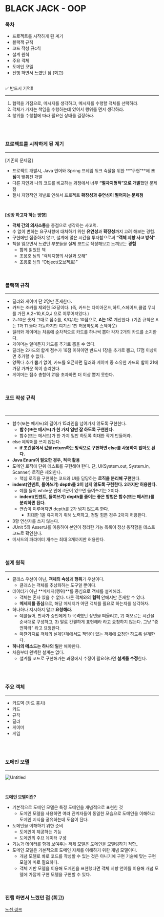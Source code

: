 # BLACK JACK - OOP


### 목차

- 프로젝트를 시작하게 된 계기
- 블랙잭 규칙
- 코드 작성 규c칙
- 설계 원칙
- 주요 객체
- 도메인 모델
- 진행 하면서 느꼈던 점 (회고)
 
 
<br>
 
<aside>
✅ 반드시 기억!!

---

1. 협력을 기점으로, 메시지를 생각하고, 메시지를 수행할 객체를 선택하라.
2. 객체가 가지는 책임을 수행하는데 있어서 행위를 먼저 생각하라.
3. 행위를 수행함에 따라 필요한 상태를 결정하라.
</aside>
 
<br>
 
 
<br>
 

### 프로젝트를 시작하게 된 계기

---

[기존의 문제점]

- 프로젝트 개발시, Java 언어와 Spring 프레임 워크 숙달을 위한 **“구현”**에 **초점**이 맞춰진 개발
- 다른 지인과 나의 코드를 비교하는 과정에서 너무 **“절차지형적”으로 개발**했던 문제점
- 절차 지향적인 개발로 인해서 프로젝트 **확장성과 유연성이 떨어지는 문제점**
 
<br>
 

**[성장 하고자 하는 방향]**

- **객체 간의 의사소통**을 중점으로 생각하는 사고력.
- 수 없이 변하는 요구사항에 대처하기 위한 **유연성**과 **확장성**까지 고려 해보는 경험.
- 구현에만 집중하지 않고, 설계에 많은 시간을 투자함으로써 **“객체 지향 사고 방식”**.
- 책을 읽으면서 느겼던 부분들을 실제 코드로 작성해보고 느껴보는 **경험**
    - 함께 읽었던 책
    - 조용호 님의 “객체지향의 사실과 오해”
    - 조용호 님의 “Object(오브젝트)”
 
<br>
 

### 블랙잭 규칙

---

- 딜러와 게이머 단 2명만 존재한다.
- 카드는 조커를 제외한 52장이다. (즉, 카드는 다이아몬드,하트,스페이드,클럽 무늬를 가진 A,2~10,K,Q,J 으로 이루어져있다.)
- 2~10은 숫자 그대로 점수를, K/Q/J는 10점으로, **A는 1로** 계산한다. (기존 규칙은 A는 1과 11 둘다 가능하지만 여기선 1만 허용하도록 스펙아웃)
- 딜러와 게이머는 처음에 순차적으로 카드를 하나씩 뽑아 각자 2개의 카드를 소지한다.
- 게이머는 얼마든지 카드를 추가로 뽑을 수 있다.
- 딜러는 2카드의 합계 점수가 16점 이하이면 반드시 1장을 추가로 뽑고, 17점 이상이면 추가할 수 없다.
- 양쪽다 추가 뽑기 없이, 카드를 오픈하면 딜러와 게이머 중 소유한 카드의 합이 21에 가장 가까운 쪽이 승리한다.
- 게이머는 점수 총합이  21을 초과하면 더 이상 뽑지 못한다.
 
<br>
 

### 코드 작성 규칙
 
<br>
 

---

- 함수(또는 메서드)의 길이가 15라인을 넘어가지 않도록 구현한다.
    - **함수(또는 메서드)가 한 가지 일만 잘 하도록 구현한다.**
    - 함수(또는 메서드)가 한 가지 일만 하도록 최대한 작게 만들어라.
- else 예약어를 쓰지 않는다.
    - **if 조건절에서 값을 return하는 방식으로 구현하면 else를 사용하지 않아도 된다.**
- **Java Enum이 필요한 경우, 적극 활용**
- 도메인 로직에 단위 테스트를 구현해야 한다. 단, UI(System.out, System.in, Scanner) 로직은 제외한다.
    - 핵심 로직을 구현하는 코드와 UI를 담당하는 **로직을 분리해 구현**한다.
- **indent(인덴트, 들여쓰기) depth를 3이 넘지 않도록 구현한다. 2까지만 허용한다.**
    - 예를 들어 while문 안에 if문이 있으면 들여쓰기는 2이다.
    - **indent(인덴트, 들여쓰기) depth를 줄이는 좋은 방법은 함수(또는 메서드)를 분리하면 된다.**
    - 연습이 이루어지면 depth를 2가 넘지 않도록 한다.
        - 최대한 1을 유지하기 위해 노력하고, 정말 힘든 경우 2까지 허용한다.
- 3항 연산자를 쓰지 않는다.
- JUnit 5와 AssertJ를 이용하여 본인이 정리한 기능 목록이 정상 동작함을 테스트 코드로 확인한다.
- 메서드의 파라미터 개수는 최대 3개까지만 허용한다.
 
<br>
 

### 설계 원칙

---

- 클래스 우선이 아닌, **객체의 속성**과 **행위**가 우선이다.
    - 클래스는 객체를 추상화하는 도구일 뿐이다.
- 데이터가 아닌 **메세지(행위)**를 중심으로 객체를 설계해라.
    - 객체는 혼자 있을 수 없다. 다른 객체와의 **협력** 안에서만 존재할 수 있다.
    - **메세지를 중심**으로, 해당 메세지가 어떤 객체를 필요로 하는지를 생각하자.
- 하나하나 지시하지 말고 **요청해라.**
    - 예를들어, 판사가 증인에게 1) 목격했던 장면을 떠올리고, 2) 떠오르는 시간을 순서대로 구성하고, 3) 말로 간결하게 표현해라 라고 요청하지 않는다. 그냥 "증언하라" 라고 요청한다.
    - 마찬가지로 객체의 설계단계에서도 책임이 있는 객체에 요청만 하도록 설계한다.
- **하나의 메소드는 하나의 일**만 해야한다.
- 처음부터 완벽한 설계는 없다.
    - 설계를 코드로 구현해가는 과정에서 수정이 필요하다면 **설계를 수정**한다.
 
<br>
 
 
<br>
 

### 주요 객체

---

- 카드덱 (카드 뭉치)
- 카드
- 규칙
- 딜러
- 게이머
- 게임
 
<br>
 
 
<br>
 

### 도메인 모델

---

![Untitled](https://user-images.githubusercontent.com/91618389/205496246-3e9e7c2d-a08c-4a1a-bd1f-7c7a793650e0.png)

 
<br>
 

**도메인 모델이란?**

- 기본적으로 도메인 모델은 특정 도메인을 개념적으로 표현한 것
    - 도메인 모델을 사용하면 여러 관계자들이 동일한 모습으로 도메인을 이해하고 도메인 지식을 공유하는데 도움이 된다.
- 도메인을 이해하기 위한 준비
    - 도메인이 제공하는 기능
    - 도메인의 주요 데이터 구성
- 기능과 데이터를 함께 보여주는 객체 모델은 도메인을 모델링하기 적합..
- 도메인 모델은 기본적으로 도메인 자체를 이해하기 위한 개념 모델이다.
    - 개념 모델로 바로 코드를 작성할 수 있는 것은 아니기에 구현 기술에 맞는 구현 모델이 따로 필요하다.
    - 객체 기반 모델을 이용해 도메인을 표현했다면 객체 지향 언어를 이용해 개념 모델에 가깝게 구현 모델을 구현할 수 있다.
 
<br>
 

### 진행 하면서 느꼈던 점 (회고)
[노션 링크](https://misty-birthday-b8e.notion.site/BLACK-JACK-OOP-a83472dd11da4e3da127a846c189237c#c712cda9a70542b89768e5a824d6f368)
